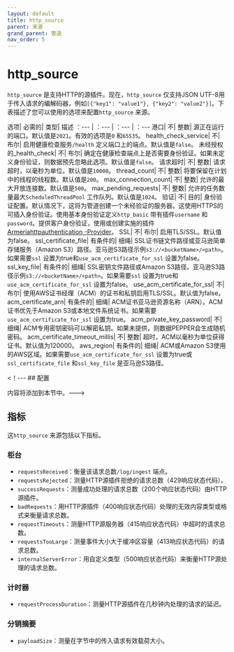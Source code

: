 ```yaml
---
layout: default
title: http_source
parent: 来源
grand_parent: 管道
nav_order: 5
---
```


# http_source

`http_source` 是支持HTTP的源插件。现在，`http_source` 仅支持JSON UTF-8用于传入请求的编解码器，例如`[{"key1": "value1"}, {"key2": "value2"}]`。下表描述了您可以使用的选项来配置`http_source` 来源。

选项| 必需的| 类型| 描述
：--- | ：--- | ：--- | ：---
港口| 不| 整数| 源正在运行的端口。默认值是`2021`。有效的选项是`0` 和`65535`。
health_check_service| 不| 布尔| 启用健康检查服务`/health` 定义端口上的端点。默认值是`false`。
未经授权的_health_check| 不| 布尔| 确定在健康检查端点上是否需要身份验证。如果未定义身份验证，则数据预先忽略此选项。默认值是`false`。
请求超时| 不| 整数| 请求超时，以毫秒为单位。默认值是`10000`。
thread_count| 不| 整数| 将要保留在计划中的线程的线程数。默认值是`200`。
max_connection_count| 不| 整数| 允许的最大开放连接数。默认值是`500`。
max_pending_requests| 不| 整数| 允许的任务数量最大`ScheduledThreadPool` 工作队列。默认值是`1024`。
验证| 不| 目的| 身份验证配置。默认情况下，这将为管道创建一个未经验证的服务器。这使用HTTPS的可插入身份验证。使用基本身份验证定义`http_basic` 带有插件`username` 和`password`。提供客户身份验证，使用或创建实施的插件[Armeriahttpauthentication -Provider](https://github.com/opensearch-project/data-prepper/blob/1.2.0/data-prepper-plugins/armeria-common/src/main/java/com/amazon/dataprepper/armeria/authentication/ArmeriaHttpAuthenticationProvider.java)。
SSL| 不| 布尔| 启用TLS/SSL。默认值为false。
ssl_certificate_file| 有条件的| 细绳| SSL证书链文件路径或亚马逊简单存储服务（Amazon S3）路径。亚马逊S3路径示例`s3://<bucketName>/<path>`。如果需要`ssl` 设置为true和`use_acm_certificate_for_ssl` 设置为false。
ssl_key_file| 有条件的| 细绳| SSL密钥文件路径或Amazon S3路径。亚马逊S3路径示例`s3://<bucketName>/<path>`。如果需要`ssl` 设置为true和`use_acm_certificate_for_ssl` 设置为false。
use_acm_certificate_for_ssl| 不| 布尔| 使用AWS证书经理（ACM）的证书和私钥启用TLS/SSL。默认值为false。
acm_certificate_arn| 有条件的| 细绳| ACM证书亚马逊资源名称（ARN）。ACM证书优先于Amazon S3或本地文件系统证书。如果需要`use_acm_certificate_for_ssl` 设置为true。
acm_private_key_password| 不| 细绳| ACM专用密钥密码可以解密私钥。如果未提供，则数据PEPPER会生成随机密码。
acm_certificate_timeout_millis| 不| 整数| 超时，ACM以毫秒为单位获得证书。默认值为120000。
aws_region| 有条件的| 细绳| ACM或Amazon S3使用的AWS区域。如果需要`use_acm_certificate_for_ssl` 设置为true或`ssl_certificate_file` 和`ssl_key_file` 是亚马逊S3路径。

<！--- ## 配置

内容将添加到本节中。--->

## 指标

这`http_source` 来源包括以下指标。

### 柜台

- `requestsReceived`：衡量该请求总数`/log/ingest` 端点。
- `requestsRejected`：测量HTTP源插件拒绝的请求总数（429响应状态代码）。
- `successRequests`：测量成功处理的请求总数（200个响应状态代码）由HTTP源插件。
- `badRequests`：用HTTP源插件（400响应状态代码）处理的无效内容类型或格式来衡量请求总数。
- `requestTimeouts`：测量HTTP源服务器（415响应状态代码）中超时的请求总数。
- `requestsTooLarge`：测量事件大小大于缓冲区容量（413响应状态代码）的请求总数。
- `internalServerError`：用自定义类型（500响应状态代码）来衡量HTTP源处理的请求总数。

### 计时器

- `requestProcessDuration`：测量HTTP源插件在几秒钟内处理的请求的延迟。

### 分销摘要

- `payloadSize`：测量在字节中的传入请求有效载荷大小。

